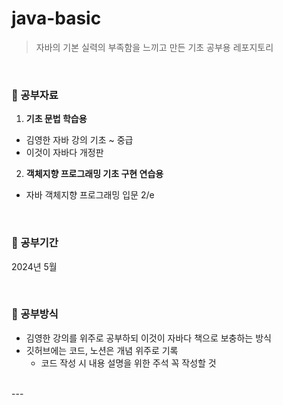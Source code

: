 # java-basic

> 자바의 기본 실력의 부족함을 느끼고 만든 기초 공부용 레포지토리

<br>


### 📌 공부자료

1. **기초 문법 학습용**
- 김영한 자바 강의 기초 ~ 중급
- 이것이 자바다 개정판

2. **객체지향 프로그래밍 기초 구현 연습용**
- 자바 객체지향 프로그래밍 입문 2/e

<br>

### 📌 공부기간
2024년 5월

<br>

### 📌 공부방식
- 김영한 강의를 위주로 공부하되 이것이 자바다 책으로 보충하는 방식
- 깃허브에는 코드, 노션은 개념 위주로 기록
  - 코드 작성 시 내용 설명을 위한 주석 꼭 작성할 것

<br>
---

